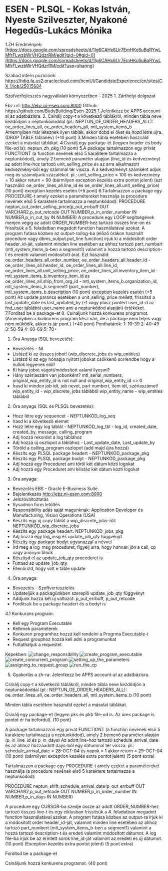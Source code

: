 # ESEN - PLSQL - Kokas István, Nyeste Szilveszter, Nyakoné Hegedűs-Lukács Mónika
1.ZH Eredmények:
[https://docs.google.com/spreadsheets/d/1Ig6CAHx6Llr7EmHKc6uBqRYwLMfrFLwzbWrVHQdzrRM/edit?gid=0#gid=0](https://docs.google.com/spreadsheets/d/1Ig6CAHx6Llr7EmHKc6uBqRYwLMfrFLwzbWrVHQdzrRM/edit?usp=sharing)

Szabad intern pozíciónk: https://hdjq.fa.us2.oraclecloud.com/hcmUI/CandidateExperience/en/sites/CX_1/job/25015684

Szofverfejlesztés nagyvállalati környezetben – 2025 1. Zárthelyi dolgozat

Ebz url: http://ebz.ni-esen.com:8000
Github: https://github.com/BudyBuilding/Esen-2025
1.Jelentkezz be APPS account-al az adatbázisra.
2. Csinálj copy-t a következő táblákról, minden tábla neve kezdődjön a neptunkódoddal (pl.: NEPTUN_OE_ORDER_HEADERS_ALL): oe_order_lines_all, oe_order_headers_all, mtl_system_items_b  
Amennyiben már léteznek ilyen táblák, akkor dobd el őket és hozd létre újra. (DROP TABLE táblanév) (+10 pont)
3.Minden tábla esetében használd ezeket a másolat táblákat.
4.Csinálj egy package-et (legyen header és body file-od is): neptun_zh_pkg (10 pont)
5.A package tartalmazzon egy privát FUNCTIONT (a function nevének első 5 karaktere tartalmazza a neptunkódod), amely 2 bemenő paraméter alapján (line_id és kedvezmény) az adott line-hoz tartozó unit_selling_price és az arra alkalmazott kedvezmény-ből egy számmal tér vissza. A a kedvezményt számként adjuk meg és számoljunk százalékot. pl.: unit_selling_price = 100 és kedvezmény = 10 akkor return = 90 (bármilyen exception kezelés extra pontot jelent) (ezt használd: oe_order_lines_all.line_id és oe_order_lines_all.unit_selling_price) 
(10 pont) exception kezelés esetén (+5 pont)
6.Tartalmazzon a package egy PROCEDURE-t amely ezeket a paramétereket használja (a procedure nevének első 5 karaktere tartalmazza a neptunkódod):
PROCEDURE neptun_cut_order_selling_price(p_out_errbuff OUT VARCHAR2,p_out_retcode OUT NUMBER,p_in_order_number IN NUMBER,p_in_cut_by IN NUMBER)
A procedure egy LOOP segítségévek menjen végig az adott ORDER_NUMBER-hez tartozó összes line-on és frissítsük a 5. feladatban megadott function használatával azokat. A program futása közben az output-ra/log-ba (előző órákon használt procedure vagy dbms_output.put_line function) írjuk ki a módosított order header_id-ját, valamint minden line esetében az ahhoz tartozó part_numbert (mtl_system_items_b-ben a segment1) valamint a hozzá tartozó description-t és eredeti valamint módosított árat. 
Ezt használd: oe_order_headers_all.order_number, oe_order_headers_all.header_id - oe_order_lines_all.header_id, oe_order_lines_all.line_id,  oe_order_lines_all.unit_selling_price,  oe_order_lines_all.inventory_item_id - mtl_system_items_b.inventory_item_id és oe_order_lines_all.ship_from_org_id - mtl_system_items_b.organization_id, mtl_system_items_b.segment1 (part_number), mtl_system_items_b.description
 (10 pont) exception kezelés esetén (+5 pont)
Az update parancs esetében a unit_selling_price mellett, frissítsd a last_update_date és last_updated_by (-1 vagy plusz pontért user_id-d az fnd_user táblából user_name ami a neptunkódod alapján) értékeket.
7.Fordítsd be a package-et
8. Csináljunk hozzá konkurens programot. (Amennyiben a konkurens program kész van, de a package nem teljes vagy nem működik, akkor is jár pont.) (+40 pont)
Ponthatárok:
1: 10-39
2: 40-49 
3: 50-59
4: 60-69
5: 70+




1. Óra Anyaga (SQL bevezetés):
  - Bevezetés - NI 
  - Listázd ki az összes jobot! (wip_discrete_jobs és wip_entities)
  - Listázd ki az egy hónapja nyitott jobokat csökkenő sorrendbe hogy a nullok legyenek elől!
  - Ki hány jobot vágott/módosított valami ilyesmi?
  - Hány szériaszám van jobonként? mtl_serial_numbers, original_wip_entity_id is not null and original_wip_entity_id <> 0
  - Írasd ki minden job idt, job nevet, part numbert, item idt, szériaszámot! 
    	wip_entity_id - wip_discrete_jobs táblából
	    wip_entity_name - wip_entities táblából

2. Óra anyaga (SQL és PLSQL bevezetés):
  - Hozz létre egy sequencet - NEPTUNKÓD_log_seq
  - Irasd ki a következő elemet
  - Hozz létre egy log táblát - NEPTUNKÓD_log_tbl - log_id, created_date, created_by, message, calling_program
  - Adj hozzá rekordot a log táblához
  - Adj hozzá új oszlopot a táblához - Last_update_date, Last_update_by
  - Töröld a calling_program oszlopot (add majd újra hozzá)
  - Készíts egy PLSQL package headert - NEPTUNKÓD_package_pkg
  - Készíts egy PLSQL package bodyt - NEPTUNKÓD_package_pkg
  - Adj hozzá egy Proceduret ami töröl két dátum közti logokat
  - Adj hozzá egy Proceduret ami kilistáz két dátum közti logokat

3. Óra anyaga:
  - Bevezetés EBS - Oracle E-Business Suite
  - Bejelentkezés http://ebz.ni-esen.com:8000
  - Jelszóváltoztatás
  - Sysadmin form letöltés
  - Responsibility adás saját magunknak: Application Developer és Manufacturing, Vision Operations (USA)
  - Készíts egy új copy táblát a wip_discrete_jobs-ról: NEPTUNKÓD_wip_discrete_jobs
  - Készíts egy package headert: NEPTUNKÓD_jobs_pkg
  - Adj hozzá egy log_msg és update_job_qty függvényt
  - Készíts egy package bodyt ugyanazzal a névvel
  - Írd meg a log_msg proceduret, figyelj arra, hogy honnan jön a call, cp vagy anonym block
  - Készítsd el az update_job_qty proceduret is
  - Futtasd az update_job_qty
  - Ellenőrizd, hogy volt e table update

4. Óra anyaga:
  - Bevezetés - Szoftvertesztelés
  - Updateljük a packagünkben szereplő update_job_qty függvényt
  - Addjunk hozzá két új változót: p_out_errbuff, p_out_retcode
  - Fordítsuk be a package headert és a bodyt is

4.1 Konkurans program:
  - Kell egy Program Executable
  - Kellenek paraméterek
  - Konkuren programhoz hozzá kell rendelni a Progrma Executable-t
  - Request grouphoz hozzá kell adni a programunkat
  - Futtathatjuk a requestet

Képekben:
![change_responsibility](https://github.com/user-attachments/assets/fbcd1ad8-425f-42df-89a8-cb54cc932fb8)
![create_program_executable](https://github.com/user-attachments/assets/e6bf82de-4571-402e-84f6-653082c0522f)
![create_concurrent_program](https://github.com/user-attachments/assets/aae48bed-2e2e-465e-bb1f-9f559e2caee3)
![setting_up_the_parameters](https://github.com/user-attachments/assets/09594437-b9c3-4395-863f-062b207f0648)
![assigning_to_request_group](https://github.com/user-attachments/assets/cb0ff22b-106b-41ac-897e-41832e1dc244)
![run_the_cp](https://github.com/user-attachments/assets/625ccc5c-6c20-4181-a218-a9ac846fcc3d)


5. Gyakorlás a zh-ra:
Jelentkezz be APPS account-al az adatbázisra.

Csinálj copy-t a következő táblákról, minden tábla neve kezdődjön a neptunkódoddal (pl.: NEPTUN_OE_ORDER_HEADERS_ALL): oe_order_lines_all, oe_order_headers_all, mtl_system_items_b (10 pont)

Minden tábla esetében használd ezeket a másolat táblákat.

Csinálj egy package-et (legyen pks és pkb file-od is. Az üres package is pontot ér ha befordul). (10 pont)

A package tartalmazzon egy privát FUNCTIONT (a function nevének első 5 karaktere tartalmazza a neptunkódod), amely 2 bemenő paraméter alapján (p_in_line_id és p_in_days) Az adott line-hoz tartozó schedule_arrival_date és az ahhoz hozzáadott days-ből egy dátummal tér vissza. pl.: schedule_arrival_date = 28-OCT-04 és napok = 1 akkor return = 29-OCT-04 (10 pont) (bármilyen exception kezelés extra pontot jelent) (5 pont extra)

Tartalmazzon a package egy PROCEDURE-t amely ezeket a paramétereket használja (a procedure nevének első 5 karaktere tartalmazza a neptunkódod):

PROCEDURE neptun_shift_schedule_arrival_date(p_out_errbuff OUT VARCHAR2,p_out_retcode OUT NUMBER,p_in_order_number IN NUMBER,p_in_days IN NUMBER)

A procedure egy CURSOR-ba szedje össze az adott ORDER_NUMBER-hez tartozó összes line-t és egy ciklusban frissítsük a 4. feladatban megadott function használatával azokat. A program futása közben az output-ra írjuk ki a módosított order header_id-ját, valamint minden line esetében az ahhoz tartozó part_numbert (mtl_system_items_b-ben a segment1) valamint a hozzá tartozó description-t és eredeti valamint módosított dátumot. A log file-ba írjuk be az érintett sorok line_id-ját valamint az eredeti és új dátumot. (10 pont) (Exception kezelés extra pontot jelent) (5 pont extra)

Fordítsd be a package-et

Csináljunk hozzá konkurens programot. (40 pont)
